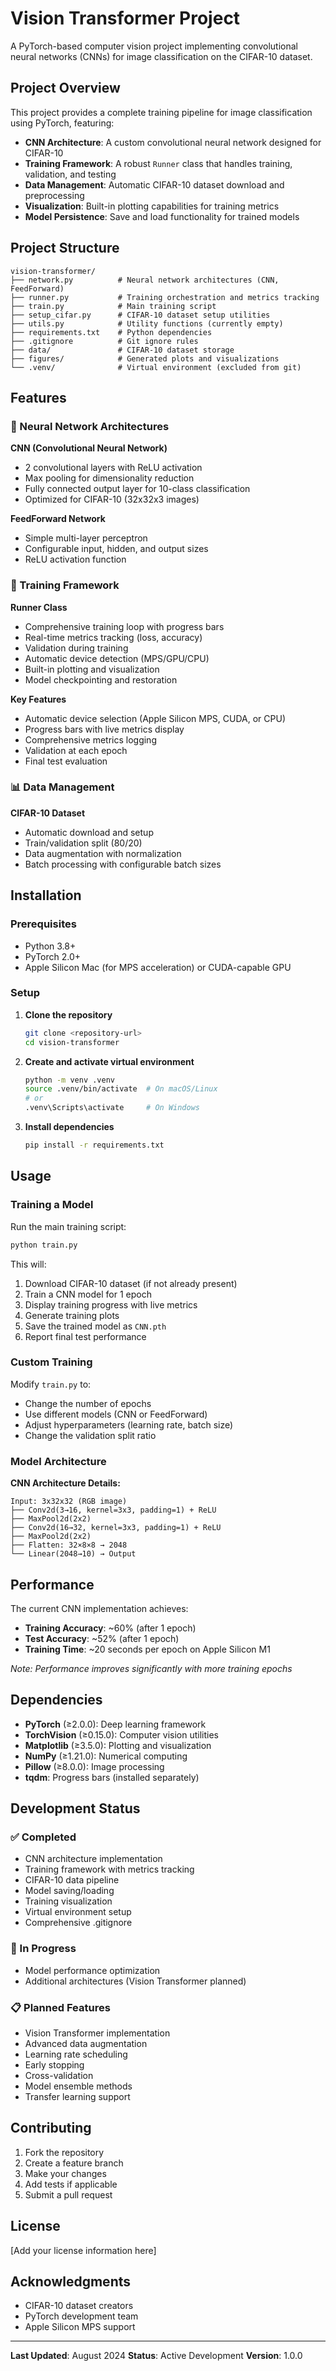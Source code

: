# Vision Transformer Project

A PyTorch-based computer vision project implementing convolutional neural networks (CNNs) for image classification on the CIFAR-10 dataset.

## Project Overview

This project provides a complete training pipeline for image classification using PyTorch, featuring:
- **CNN Architecture**: A custom convolutional neural network designed for CIFAR-10
- **Training Framework**: A robust `Runner` class that handles training, validation, and testing
- **Data Management**: Automatic CIFAR-10 dataset download and preprocessing
- **Visualization**: Built-in plotting capabilities for training metrics
- **Model Persistence**: Save and load functionality for trained models

## Project Structure

```
vision-transformer/
├── network.py          # Neural network architectures (CNN, FeedForward)
├── runner.py           # Training orchestration and metrics tracking
├── train.py            # Main training script
├── setup_cifar.py      # CIFAR-10 dataset setup utilities
├── utils.py            # Utility functions (currently empty)
├── requirements.txt    # Python dependencies
├── .gitignore          # Git ignore rules
├── data/               # CIFAR-10 dataset storage
├── figures/            # Generated plots and visualizations
└── .venv/              # Virtual environment (excluded from git)
```

## Features

### 🧠 Neural Network Architectures

**CNN (Convolutional Neural Network)**
- 2 convolutional layers with ReLU activation
- Max pooling for dimensionality reduction
- Fully connected output layer for 10-class classification
- Optimized for CIFAR-10 (32x32x3 images)

**FeedForward Network**
- Simple multi-layer perceptron
- Configurable input, hidden, and output sizes
- ReLU activation function

### 🚀 Training Framework

**Runner Class**
- Comprehensive training loop with progress bars
- Real-time metrics tracking (loss, accuracy)
- Validation during training
- Automatic device detection (MPS/GPU/CPU)
- Built-in plotting and visualization
- Model checkpointing and restoration

**Key Features**
- Automatic device selection (Apple Silicon MPS, CUDA, or CPU)
- Progress bars with live metrics display
- Comprehensive metrics logging
- Validation at each epoch
- Final test evaluation

### 📊 Data Management

**CIFAR-10 Dataset**
- Automatic download and setup
- Train/validation split (80/20)
- Data augmentation with normalization
- Batch processing with configurable batch sizes

## Installation

### Prerequisites
- Python 3.8+
- PyTorch 2.0+
- Apple Silicon Mac (for MPS acceleration) or CUDA-capable GPU

### Setup

1. **Clone the repository**
   ```bash
   git clone <repository-url>
   cd vision-transformer
   ```

2. **Create and activate virtual environment**
   ```bash
   python -m venv .venv
   source .venv/bin/activate  # On macOS/Linux
   # or
   .venv\Scripts\activate     # On Windows
   ```

3. **Install dependencies**
   ```bash
   pip install -r requirements.txt
   ```

## Usage

### Training a Model

Run the main training script:
```bash
python train.py
```

This will:
1. Download CIFAR-10 dataset (if not already present)
2. Train a CNN model for 1 epoch
3. Display training progress with live metrics
4. Generate training plots
5. Save the trained model as `CNN.pth`
6. Report final test performance

### Custom Training

Modify `train.py` to:
- Change the number of epochs
- Use different models (CNN or FeedForward)
- Adjust hyperparameters (learning rate, batch size)
- Change the validation split ratio

### Model Architecture

**CNN Architecture Details:**
```
Input: 3x32x32 (RGB image)
├── Conv2d(3→16, kernel=3x3, padding=1) + ReLU
├── MaxPool2d(2x2)
├── Conv2d(16→32, kernel=3x3, padding=1) + ReLU
├── MaxPool2d(2x2)
├── Flatten: 32×8×8 → 2048
└── Linear(2048→10) → Output
```

## Performance

The current CNN implementation achieves:
- **Training Accuracy**: ~60% (after 1 epoch)
- **Test Accuracy**: ~52% (after 1 epoch)
- **Training Time**: ~20 seconds per epoch on Apple Silicon M1

*Note: Performance improves significantly with more training epochs*

## Dependencies

- **PyTorch** (≥2.0.0): Deep learning framework
- **TorchVision** (≥0.15.0): Computer vision utilities
- **Matplotlib** (≥3.5.0): Plotting and visualization
- **NumPy** (≥1.21.0): Numerical computing
- **Pillow** (≥8.0.0): Image processing
- **tqdm**: Progress bars (installed separately)

## Development Status

### ✅ Completed
- CNN architecture implementation
- Training framework with metrics tracking
- CIFAR-10 data pipeline
- Model saving/loading
- Training visualization
- Virtual environment setup
- Comprehensive .gitignore

### 🔄 In Progress
- Model performance optimization
- Additional architectures (Vision Transformer planned)

### 📋 Planned Features
- Vision Transformer implementation
- Advanced data augmentation
- Learning rate scheduling
- Early stopping
- Cross-validation
- Model ensemble methods
- Transfer learning support

## Contributing

1. Fork the repository
2. Create a feature branch
3. Make your changes
4. Add tests if applicable
5. Submit a pull request

## License

[Add your license information here]

## Acknowledgments

- CIFAR-10 dataset creators
- PyTorch development team
- Apple Silicon MPS support

---

**Last Updated**: August 2024
**Status**: Active Development
**Version**: 1.0.0
